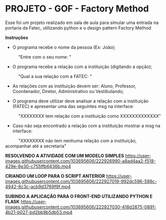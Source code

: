 <h1> PROJETO - GOF - Factory Method </h1> 

Esse foi um projeto realizado em sala de aula para simular uma entrada na portaria da Fatec, utilizando python e o design pattern Factory Method

**Instruções**

- O programa recebe o nome da pessoa (Ex: João);

      "Entre com o seu nome: "

- O programa recebe a relação com a instituição (digitando a opção);

      "Qual a sua relação com a FATEC: "

- As relações com as instituição devem ser: Aluno, Professor, Coordenador, Diretor, Administrativo ou Vestibulando;

- O programa deve utilizar deve analisar a relação com a instituição (FATEC) e apresentar
uma das seguintes msg na interface:

      "XXXXXXXX tem relação com a instituição como XXXXXXXXXXXXX"

- Caso não seja encontrado a relação com a instituição mostrar a msg na interface:

      "XXXXXXXX não tem nenhuma relação com a instituição, acompanhar até a secretaria"

**RESOLVENDO A ATIVIDADE COM UM MODELO SIMPLES**
https://user-images.githubusercontent.com/103695606/222926990-a8ad4aa2-f518-429e-8e30-c755ffb6436b.mp4

**CRIANDO UM LOOP PARA O SCRIPT ANTERIOR**
https://user-images.githubusercontent.com/103695606/222927019-992dc596-598c-4942-8c3c-acb9d3769f9f.mp4

**SUBINDO A APLICAÇÃO PARA O FRONT-END UTILIZANDO PYTHON E FLASK** 
https://user-images.githubusercontent.com/103695606/222927030-418d2875-0891-4b21-b027-bd2bb9b5db53.mp4



